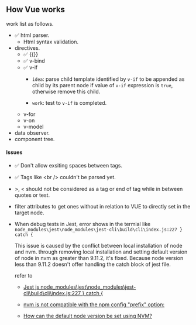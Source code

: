 ## How Vue works

work list as follows.

- ✅ html parser.
  - Html syntax validation.
- directives.
  - ✅ {{}}
  - ✅ v-bind
  - ✅ v-if
    - `idea`: parse child template identified by `v-if` to be appended as child by its parent node if value of `v-if` expression is `true`, otherwise remove this child.

    - `work`: test to `v-if` is completed.
  - v-for
  - v-on
  - v-model
- data observer.
- component tree.

#### Issues
- ✅ Don't allow exsiting spaces between tags.
- ✅ Tags like \<br /> couldn't be parsed yet.
- \>, < should not be considered as a tag or end of tag while in between quotes or test.
- filter attributes to get ones without in relation to VUE to directly set in the target node.
- When debug tests in Jest, error shows in the termial like `node_modules\jest\node_modules\jest-cli\build\cli\index.js:227 } catch {`

  This issue is caused by the conflict between local installation of node and nvm. through removing local installation and setting default version of node in nvm as greater than 9.11.2, it's fixed.
  Because node version less than 9.11.2 doesn't offer handling the catch block of jest file.

  refer to 
  - [Jest js node_modules\jest\node_modules\jest-cli\build\cli\index.js:227 } catch {](https://stackoverflow.com/questions/64660449/jest-js-node-modules-jest-node-modules-jest-cli-build-cli-index-js227-catch)

  - [nvm is not compatible with the npm config "prefix" option:](https://stackoverflow.com/questions/34718528/nvm-is-not-compatible-with-the-npm-config-prefix-option)

  - [How can the default node version be set using NVM?](https://stackoverflow.com/questions/47190861/how-can-the-default-node-version-be-set-using-nvm)

